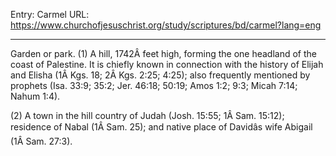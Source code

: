Entry: Carmel
URL: https://www.churchofjesuschrist.org/study/scriptures/bd/carmel?lang=eng

---

Garden or park. (1) A hill, 1742Â feet high, forming the one headland of the coast of Palestine. It is chiefly known in connection with the history of Elijah and Elisha (1Â Kgs. 18; 2Â Kgs. 2:25; 4:25); also frequently mentioned by prophets (Isa. 33:9; 35:2; Jer. 46:18; 50:19; Amos 1:2; 9:3; Micah 7:14; Nahum 1:4).

(2) A town in the hill country of Judah (Josh. 15:55; 1Â Sam. 15:12); residence of Nabal (1Â Sam. 25); and native place of Davidâs wife Abigail (1Â Sam. 27:3).
